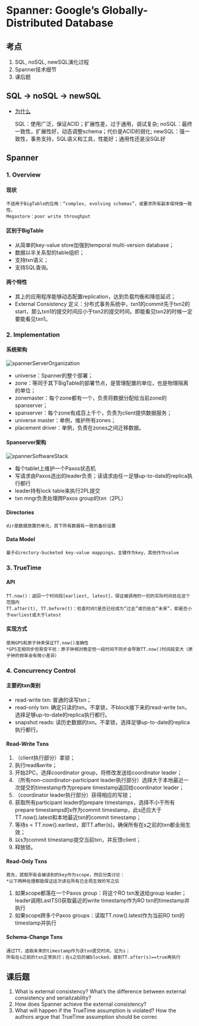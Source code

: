# Spanner: Google’s Globally-Distributed Database

## 考点
1. SQL, noSQL, newSQL演化过程
2. Spanner技术细节
3. 课后题

## SQL -> noSQL -> newSQL 
- [为什么](http://dataconomy.com/sql-vs-nosql-vs-newsql-finding-the-right-solution/)

    SQL：使用广泛，保证ACID；扩展性差，过于通用，调试复杂;
    noSQL：最终一致性，扩展性好，动态调整schema；代价是ACID的弱化;
    newSQL：强一致性，事务支持，SQL语义和工具，性能好；通用性还是没SQL好

## Spanner
### **1. Overview**
#### 现状
    不适用于BigTable的应用：“complex, evolving schemas”，或要求所有副本保持强一致性。
    Megastore：poor write throughput
#### 区别于BigTable
- 从简单的key-value store加强到temporal multi-version database；
- 数据以半关系型的table组织；
- 支持txn语义；
- 支持SQL查询。

#### 两个特性
- 其上的应用程序能够动态配置replication，达到负载均衡和降低延迟；
- External Consistency
    定义：分布式事务系统中，txn1的commit先于txn2的start，那么txn1的提交时间应小于txn2的提交时间。即能看见txn2的时候一定要能看见txn1。

### **2. Implementation**
#### 系统架构
![](/img/10-1.png "spannerServerOrganization")
- universe：Spanner的整个部署；
- zone：等同于其下BigTable的部署节点，是管理配置的单位，也是物理隔离的单位；
- zonemaster：每个zone都有一个，负责将数据分配给当前zone的spanserver；
- spanserver：每个zone有成百上千个，负责为client提供数据服务；
- universe master：单例，维护所有zones；
- placement driver：单例，负责在zones之间迁移数据。

#### Spanserver架构
![](/img/10-2.png "spannerSoftwareStack")
- 每个tablet上维护一个Paxos状态机
- 写请求由Paxos选出的leader负责；读请求由任一足够up-to-date的replica执行都行
- leader持有lock table来执行2PL提交
- txn mngr负责处理跨Paxos group的txn（2PL）

#### Directories
    dir是数据放置的单元，其下所有数据有一致的备份设置

#### Data Model
    基于directory-bucketed key-value mappings，主键作为key，其他作为value

### **3. TrueTime**
#### API
    TT.now()：返回一个时间段[earliest, latest]，保证被调用的一刻的实际时间处在这个范围内
    TT.after(t), TT.before(t)：检查时间t是否已经成为“过去”或仍处在“未来”，即是否小于earliest或大于latest
#### 实现方式
    使用GPS和原子钟来保证TT.now()准确性
    *GPS互相同步但易受干扰：原子钟相对稳定但一段时间不同步会导致TT.now()时间段变大（原子钟的频率会有微小差异）

### **4. Concurrency Control**

#### 主要的txn类别
- read-write txn: 普通的读写txn；
- read-only txn: 确定只读的txn。不拿锁，不block接下来的read-write txn，选择足够up-to-date的replica执行都行。
- snapshot reads: 读历史数据的txn。不拿锁，选择足够up-to-date的replica执行都行。

#### ﻿Read-Write Txns
1. （client执行部分）拿锁；
2. 执行read&write；
3. 开始2PC，选择coordinator group，将修改发送给coordinator leader；
4. （所有non-coordinator-participant leader执行部分）选择大于本地最近一次提交的timestamp作为prepare timestamp返回给coordinator leader；
5. （coordinator leader执行部分）获得相应的写锁；
6. 获取所有participant leader的prepare timestamps，选择不小于所有prepare timestamps的s作为commit timestamp，此s还应大于TT.now().latest和本地最近txn的commit timestamp；
7. 等待s < TT.now().earliest，即TT.after(s)，确保所有在s之前的txn都全局生效；
8. 以s为commit timestamp提交当前txn，并反馈client；
9. 释放锁。

#### Read-Only Txns
    首先，提取所有会被读到的key作为scope，然后分类讨论：
    *以下两种处理都能保证这次读在所有已全局生效的写之后
1. 如果scope都落在一个Paxos group：将这个RO txn发送给group leader；leader调用LastTS()获取最近的write timestamp作为RO txn的timestamp并执行
2. 如果scope跨多个Paxos groups：读取TT.now().latest作为当前RO txn的timestamp并执行
    

#### Schema-Change Txns
    通过TT，选取未来的timestamp作为该txn提交时间，记为s；
    所有在s之前的txn正常执行；在s之后的被blocked，直到TT.after(s)==true再执行

## 课后题
1. What is external consistency? What’s the difference between external consistency and serializability?
2. How does Spanner achieve the external consistency?
3. What will happen if the TrueTime assumption is violated? How the authors argue that TrueTime assumption should be correc